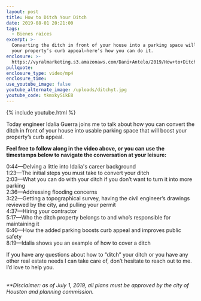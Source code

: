 ```yaml
---
layout: post
title: How to Ditch Your Ditch
date: 2019-08-01 20:21:00
tags:
  - Bienes raíces
excerpt: >-
  Converting the ditch in front of your house into a parking space will boost
  your property’s curb appeal—here’s how you can do it.
enclosure: >-
  https://vyralmarketing.s3.amazonaws.com/Dani+Antelo/2019/How+to+Ditch+Your+Ditch.mp4
pullquote:
enclosure_type: video/mp4
enclosure_time:
use_youtube_image: false
youtube_alternate_image: /uploads/ditchyt.jpg
youtube_code: tkmxkySikE8
---
```


{% include youtube.html %}

Today engineer Idalia Guerra joins me to talk about how you can convert the ditch in front of your house into usable parking space that will boost your property’s curb appeal.&nbsp;

**Feel free to follow along in the video above, or you can use the timestamps below to navigate the conversation at your leisure:&nbsp;**

0:44—Delving a little into Idalia's career background &nbsp;<br>1:23—The initial steps you must take to convert your ditch<br>2:03—What you can do with your ditch if you don’t want to turn it into more parking&nbsp;<br>2:36—Addressing flooding concerns<br>3:22—Getting a topographical survey, having the civil engineer’s drawings reviewed by the city, and pulling your permit&nbsp;<br>4:37—Hiring your contractor&nbsp;<br>5:17—Who the ditch property belongs to and who’s responsible for maintaining it<br>6:40—How the added parking boosts curb appeal and improves public safety&nbsp;<br>8:19—Idalia shows you an example of how to cover a ditch

If you have any questions about how to “ditch” your ditch or you have any other real estate needs I can take care of, don’t hesitate to reach out to me. I’d love to help you.&nbsp;<br>&nbsp;

*\*\*Disclaimer: as of July 1, 2019, all plans must be approved by the city of Houston and planning commission.&nbsp;*
